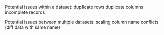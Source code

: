 Potential issues within a dataset:
	duplicate rows
	duplicate columns
	incomplete records
	

Potential issues between multiple datasets:
	scaling
	column name conflicts (diff data with same name)
	
